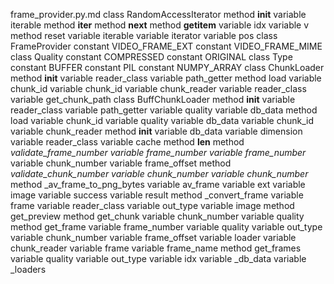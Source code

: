 frame_provider.py.md
class RandomAccessIterator
	method __init__
		variable iterable
	method __iter__
	method __next__
	method __getitem__
		variable idx
		variable v
	method reset
	variable iterable
	variable iterator
	variable pos
class FrameProvider
	constant VIDEO_FRAME_EXT
	constant VIDEO_FRAME_MIME
	class Quality
		constant COMPRESSED
		constant ORIGINAL
	class Type
		constant BUFFER
		constant PIL
		constant NUMPY_ARRAY
	class ChunkLoader
		method __init__
			variable reader_class
			variable path_getter
		method load
			variable chunk_id
		variable chunk_id
		variable chunk_reader
		variable reader_class
		variable get_chunk_path
	class BuffChunkLoader
		method __init__
			variable reader_class
			variable path_getter
			variable quality
			variable db_data
		method load
			variable chunk_id
		variable quality
		variable db_data
		variable chunk_id
		variable chunk_reader
	method __init__
		variable db_data
		variable dimension
		variable reader_class
		variable cache
	method __len__
	method _validate_frame_number
		variable frame_number
		variable frame_number_
		variable chunk_number
		variable frame_offset
	method _validate_chunk_number
		variable chunk_number
		variable chunk_number_
	method _av_frame_to_png_bytes
		variable av_frame
		variable ext
		variable image
		variable success
		variable result
	method _convert_frame
		variable frame
		variable reader_class
		variable out_type
		variable image
	method get_preview
	method get_chunk
		variable chunk_number
		variable quality
	method get_frame
		variable frame_number
		variable quality
		variable out_type
		variable chunk_number
		variable frame_offset
		variable loader
		variable chunk_reader
		variable frame
		variable frame_name
	method get_frames
		variable quality
		variable out_type
		variable idx
	variable _db_data
	variable _loaders
